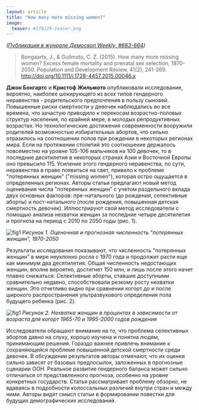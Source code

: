 ```yaml
---
layout: article
title: "How many more missing women?"
image:
  teaser: #170129-teaser.png
---
```


*([Публикация в жунрале Демоскоп Weekly, #663-664](http://demoscope.ru/weekly/2015/0663/digest01.php))*

> Bongaarts, J., & Guilmoto, C. Z. (2015). How many more missing women? Excess female mortality and prenatal sex selection, 1970-2050. Population and Development Review, 41(2), 241-269. http://doi.org/10.1111/j.1728-4457.2015.00046.x

**Джон Бонгартс** и **Кристоф Жильмото** опубликовали исследование, вероятно, наиболее шокирующего из всех типов гендерного неравенства - родительского предпочтения в пользу сыновей. Повышенные риски смертности у девочек наблюдались во все времена, что зачастую приводило к перекосам возрастно-половых структур населения, по крайней мере, в молодых репродуктивных возрастах. Но технологические достижения современности вооружили родителей возможностью избирательных абортов, что сильно отразилось на соотношении полов при рождении в некоторых регионах мира. Если на протяжении столетий это соотношение держалось повсеместно на уровне 105-106 мальчиков на 100 девочек, то в последние десятилетия в некоторых странах Азии и Восточной Европы оно превысило 115. Усиление этого гендерного неравенства, по сути, неравенства в праве появиться на свет, привело к проблеме "потерянных женщин" ("missing women"), которая остро ощущается в определенных регионах. Авторы статьи предлагают новый метод оценивания числа "потерянных женщин" с учетом раздельного вклада двух основных факторов: пре-натального (до рождения, селективные аборты) и пост-натального (после рождения, повышенная детская смертность девочек). Иллюстрируют свой метод исследователи с помощью анализа нехватки женщин за последние четыре десятилетия и прогноза на период с 2010 по 2050 годы (рис. 1).

![fig1](/dem-digest/images/2015/663-fig-01.png)
*Рисунок 1. Оценочная и прогнозная численность "потерянных женщин", 1970-2050*

Результаты исследования показывают, что численность "потерянных женщин" в мире неуклонно росла с 1970 года и продолжит расти еще как минимум два десятилетия. Общая численность недостающих женщин, вполне вероятно, достигнет 150 млн, и лишь после этого начет плавно снижаться. Селективные аборты, ставшие доступными сравнительно недавно, способствовали резкому росту нехватки женщин. Это отчетливо видно при сравнении когорт до и после широкого распространения ультразвукового определения пола будущего ребенка (рис. 2).

![fig1](/dem-digest/images/2015/663-fig-02.png)
*Рисунок 2. Нехватка женщин в процентах в зависимости от возраста для когорт 1965-70 и 1995-2000 годов рождения*

Исследователи обращают внимание на то, что проблема селективных абортов давно на слуху, хорошо изучена и понятна людям, принимающим решения. Гораздо важнее привлечь внимание к сохраняющейся проблеме повышенной детской смертности среди девочек.
В обсуждении результатов авторы отмечают, что их оценки сильно зависят от базовых предпосылок, заложенных в прогнозные сценарии ООН. Реальное развитие гендерного баланса может сильно отличаться от представленного прогноза, особенно на уровне конкретных государств. Статья рассматривает проблему обзорно, не вдаваясь в подробности колоссальных различий внутри стран и между ними. Авторы видят смысл статьи в формировании повестки для будущих демографических исследований.